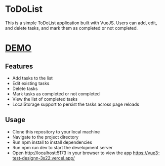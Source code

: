 # ToDoList

This is a simple ToDoList application built with VueJS. Users can add, edit, and delete tasks, and mark them as completed or not completed.

# [DEMO](https://softpro-todo-list.vercel.app/)

## Features

- Add tasks to the list
- Edit existing tasks
- Delete tasks
- Mark tasks as completed or not completed
- View the list of completed tasks
- LocalStorage support to persist the tasks across page reloads

## Usage
- Clone this repository to your local machine
- Navigate to the project directory
- Run npm install to install dependencies
- Run npm run dev to start the development server
- Open http://localhost:5173 in your browser to view the app
https://vue3-test-designn-3s22.vercel.app/
